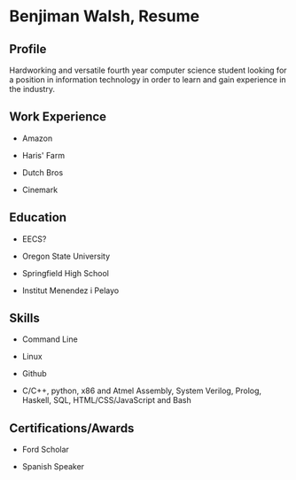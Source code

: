 # Benjiman Walsh, Resume

## Profile
Hardworking and versatile fourth year computer science student looking for a position in information technology in order to learn and gain experience in the industry.

## Work Experience 
- Amazon

- Haris' Farm

- Dutch Bros

- Cinemark


## Education

- EECS?

- Oregon State University

- Springfield High School 

- Institut Menendez i Pelayo


## Skills

- Command Line

- Linux

- Github

- C/C++, python, x86 and Atmel Assembly, System Verilog, Prolog, Haskell, SQL, 
HTML/CSS/JavaScript and Bash

## Certifications/Awards

- Ford Scholar 

- Spanish Speaker 


